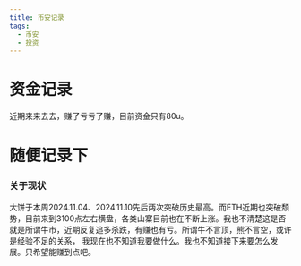```yaml
---
title: 币安记录
tags: 
  - 币安
  - 投资
---
```



# 资金记录

近期来来去去，赚了亏亏了赚，目前资金只有80u。


# 随便记录下

### 关于现状

大饼于本周2024.11.04、2024.11.10先后两次突破历史最高。而ETH近期也突破颓势，目前来到3100点左右横盘，各类山寨目前也在不断上涨。我也不清楚这是否就是所谓牛市，近期反复追多杀跌，有赚也有亏。所谓牛不言顶，熊不言空，或许是经验不足的关系，
我现在也不知道我要做什么。我也不知道接下来要怎么发展。只希望能赚到点吧。
